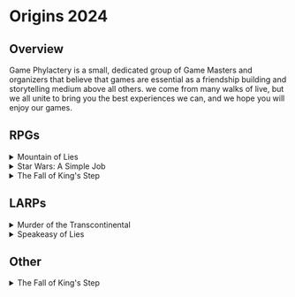 # Origins 2024
## Overview
Game Phylactery is a small, dedicated group of Game Masters and organizers that believe that games are essential as a friendship building and storytelling medium above all others. we come from many walks of live, but we all unite to bring you the best experiences we can, and we hope you will enjoy our games.



## RPGs
<details>
  <summary>  Mountain of Lies  
  </summary> 
  Agent John Bain was lost several years ago, presumed dead, he has reappeared, contacting us secretly through a courrier, now it is your mission to assualt the mountain stronghold he is imprisoned in, rescue him from his soviet captors, and escape. choose your agent and prepare to take on the <a href="mountain.md"> Mountain of Lies</a>
  </details>
  <details>
  <summary>  Star Wars: A Simple Job 
  </summary> 
  You are tasked with ... To get more info, see the characters, and plan for contingencies for  <a href="simplejob.md">A Simple Job</a>
  </details>
  <details>
  <summary>  The Fall of King's Step 
  </summary> 
  The hordes of demons have been sweeping across the land, cities have falled one by one, now King's Step is the next on their path. The king and court have abandoned the city, taking the army with them, now the town is defended only by a small garrison and whatever people are too poor to escape with the nobility. will you try and save the city? loot what you can and get out with your life? who will you be, during  <a href="kingstep.md">The Fall of King's Step</a>
  </details>


## LARPs
<details>
  <summary>  Murder of the Transcontinental
  </summary> 
  There has been a murder! it is mayham on the train, with everyone trying to accomplish their own tasks, solve the murder, or just get by without being the next victim of  <a href="murder.md">Murder on the Transcontinental</a>
  </details>
  <details>
  <summary>  Speakeasy of Lies
  </summary>
  It's the roaring 20s, prohibition  <a href="speakeasy.md">Speakeasy of Lies</a>
  </details>

## Other
<details>
  <summary>  The Fall of King's Step 
  </summary> 
  it's time to Duel! <a href="draftofages.md">Draft of Ages</a>
  </details>
